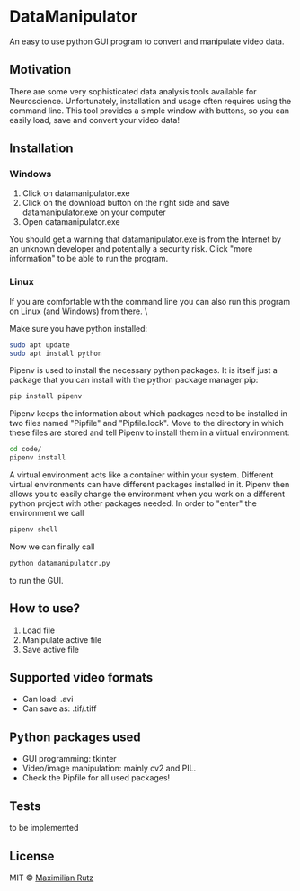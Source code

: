 # DataManipulator
An easy to use python GUI program to convert and manipulate video data. 

## Motivation
There are some very sophisticated data analysis tools available for Neuroscience. Unfortunately, installation and usage often requires using the command line. This tool provides a simple window with buttons, so you can easily load, save and convert your video data! 

## Installation
### **Windows**
1. Click on datamanipulator.exe
2. Click on the download button on the right side and save datamanipulator.exe on your computer
3. Open datamanipulator.exe

You should get a warning that datamanipulator.exe is from the Internet by an unknown developer and potentially a security risk. Click "more information" to be able to run the program.

### **Linux**
If you are comfortable with the command line you can also run this program on Linux (and Windows) from there. \

Make sure you have python installed:
```sh
sudo apt update
sudo apt install python
```
Pipenv is used to install the necessary python packages. It is itself just a package that you can install with the python package manager pip:
```sh
pip install pipenv
```
Pipenv keeps the information about which packages need to be installed in two files named "Pipfile" and "Pipfile.lock". Move to the directory in which these files are stored and tell Pipenv to install them in a virtual environment:
```sh
cd code/
pipenv install
```
A virtual environment acts like a container within your system. Different virtual environments can have different packages installed in it. Pipenv then allows you to easily change the environment when you work on a different python project with other packages needed. In order to "enter" the environment we call
```sh
pipenv shell
```
Now we can finally call 
```sh
python datamanipulator.py
```
to run the GUI. 


## How to use?
1. Load file
2. Manipulate active file
3. Save active file

## Supported video formats
- Can load: .avi
- Can save as: .tif/.tiff

## Python packages used
- GUI programming: tkinter
- Video/image manipulation: mainly cv2 and PIL. 
- Check the Pipfile for all used packages! 

## Tests
to be implemented

## License
MIT © [Maximilian Rutz](https://github.com/maxtue)

